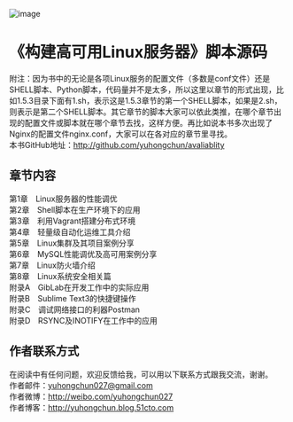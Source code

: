 
![image](https://github.com/yuhongchun/avaliablity/blob/master/screenhot/20171120093051.jpg)


《构建高可用Linux服务器》脚本源码
========================================
附注：因为书中的无论是各项Linux服务的配置文件（多数是conf文件）还是SHELL脚本、Python脚本，代码量并不是太多，所以这里以章节的形式出现，比如1.5.3目录下面有1.sh，表示这是1.5.3章节的第一个SHELL脚本，如果是2.sh，则表示是第二个SHELL脚本。其它章节的脚本大家可以依此类推，在哪个章节出现的配置文件或脚本就在哪个章节去找，这样方便。再比如说本书多次出现了Nginx的配置文件nginx.conf，大家可以在各对应的章节里寻找。<br>
本书GitHub地址：http://github.com/yuhongchun/avaliablity

章节内容
----------------------------------------
第1章　Linux服务器的性能调优<br>
第2章　Shell脚本在生产环境下的应用<br>
第3章　利用Vagrant搭建分布式环境<br>
第4章　轻量级自动化运维工具介绍<br>
第5章　Linux集群及其项目案例分享<br>
第6章　MySQL性能调优及高可用案例分享<br>
第7章　Linux防火墙介绍<br>
第8章　Linux系统安全相关篇<br>
附录A　GibLab在开发工作中的实际应用<br>
附录B　Sublime Text3的快捷键操作<br>
附录C　调试网络接口的利器Postman<br>
附录D　RSYNC及INOTIFY在工作中的应用<br>


作者联系方式
-----------------------------------------
在阅读中有任何问题，欢迎反馈给我，可以用以下联系方式跟我交流，谢谢。<br> 
作者邮件：yuhongchun027@gmail.com<br> 
作者微博：http://weibo.com/yuhongchun027<br> 
作者博客：http://yuhongchun.blog.51cto.com<br> 
